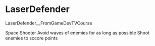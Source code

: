 # LaserDefender
LaserDefender__FromGameDevTVCourse


Space Shooter
Avoid waves of enemies for as long as possible
Shoot enemies to sccore points 
